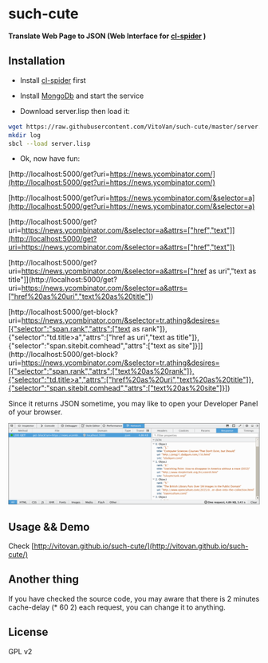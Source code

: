 # such-cute
**Translate Web Page to JSON (Web Interface for [cl-spider](https://github.com/VitoVan/cl-spider#installlation) )**

## Installation

* Install [cl-spider](https://github.com/VitoVan/cl-spider#installlation) first

* Install [MongoDb](https://www.mongodb.org/downloads) and start the service

* Download server.lisp then load it:

```bash
wget https://raw.githubusercontent.com/VitoVan/such-cute/master/server.lisp
mkdir log
sbcl --load server.lisp
```

* Ok, now have fun:

[http://localhost:5000/get?uri=https://news.ycombinator.com/](http://localhost:5000/get?uri=https://news.ycombinator.com/)

[http://localhost:5000/get?uri=https://news.ycombinator.com/&selector=a](http://localhost:5000/get?uri=https://news.ycombinator.com/&selector=a)

[http://localhost:5000/get?uri=https://news.ycombinator.com/&selector=a&attrs=["href","text"]](http://localhost:5000/get?uri=https://news.ycombinator.com/&selector=a&attrs=["href","text"])

[http://localhost:5000/get?uri=https://news.ycombinator.com/&selector=a&attrs=["href as uri","text as title"]](http://localhost:5000/get?uri=https://news.ycombinator.com/&selector=a&attrs=["href%20as%20uri","text%20as%20title"])

[http://localhost:5000/get-block?uri=https://news.ycombinator.com/&selector=tr.athing&desires=[{"selector":"span.rank","attrs":["text as rank"]},{"selector":"td.title>a","attrs":["href as uri","text as title"]},{"selector":"span.sitebit.comhead","attrs":["text as site"]}]](http://localhost:5000/get-block?uri=https://news.ycombinator.com/&selector=tr.athing&desires=[{"selector":"span.rank","attrs":["text%20as%20rank"]},{"selector":"td.title>a","attrs":["href%20as%20uri","text%20as%20title"]},{"selector":"span.sitebit.comhead","attrs":["text%20as%20site"]}])

Since it returns JSON sometime, you may like to open your Developer Panel of your browser.

![](https://raw.githubusercontent.com/VitoVan/such-cute/master/screenshots/json.png)

## Usage && Demo

Check [http://vitovan.github.io/such-cute/](http://vitovan.github.io/such-cute/)

## Another thing

If you have checked the source code, you may aware that there is 2 minutes cache-delay (* 60 2) each request, you can change it to anything.


## License

GPL v2
